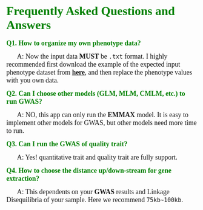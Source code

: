 # <font face="Time" color=green size=6>Frequently Asked Questions and Answers</font>


**<font face="Time" color=green size=4>Q1. How to organize my own phenotype data?</font>**

&emsp;&emsp;<font face="Time" size=4>A: Now the input data **MUST** be `.txt` format. I highly recommended first download the example of the expected input phenotype dataset from <a href="http://10.75.29.207/lab_pub_file/file/sample_phenotype.txt" target="_blank">**here**</a>, and then replace the phenotype values with you own data.</font>


**<font face="Time" color=green size=4>Q2. Can I choose other models (GLM, MLM, CMLM, etc.) to run GWAS?</font>**

&emsp;&emsp;<font face="Time" size=4>A: NO, this app can only run the **EMMAX** model. It is easy to implement other models for GWAS, but other models need more time to run.</font>

**<font face="Time" color=green size=4>Q3. Can I run the  GWAS of quality trait?</font>**

&emsp;&emsp;<font face="Time" size=4>A: Yes! quantitative trait and quality trait are fully support.</font>

**<font face="Time" color=green size=4>Q4. How to choose the distance up/down-stream for gene extraction?</font>**

&emsp;&emsp;<font face="Time" size=4>A: This dependents on your **GWAS** results and Linkage Disequilibria of your sample. Here we recommend `75kb~100kb`.</font>
